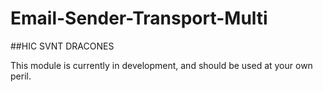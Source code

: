 # Email-Sender-Transport-Multi

##HIC SVNT DRACONES


This module is currently in development, and should be used at your own peril.